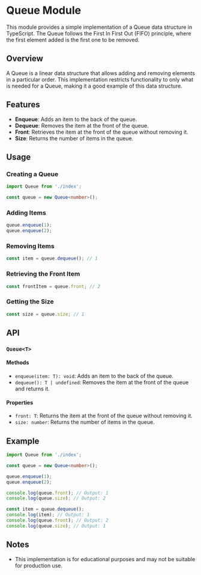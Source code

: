 # Queue Module

This module provides a simple implementation of a Queue data structure in TypeScript. The Queue follows the First In First Out (FIFO) principle, where the first element added is the first one to be removed.

## Overview

A Queue is a linear data structure that allows adding and removing elements in a particular order. This implementation restricts functionality to only what is needed for a Queue, making it a good example of this data structure.

## Features

- **Enqueue**: Adds an item to the back of the queue.
- **Dequeue**: Removes the item at the front of the queue.
- **Front**: Retrieves the item at the front of the queue without removing it.
- **Size**: Returns the number of items in the queue.

## Usage

### Creating a Queue

```typescript
import Queue from './index';

const queue = new Queue<number>();
```

### Adding Items

```typescript
queue.enqueue(1);
queue.enqueue(2);
```

### Removing Items

```typescript
const item = queue.dequeue(); // 1
```

### Retrieving the Front Item

```typescript
const frontItem = queue.front; // 2
```

### Getting the Size

```typescript
const size = queue.size; // 1
```

## API

### `Queue<T>`

#### Methods

- `enqueue(item: T): void`: Adds an item to the back of the queue.
- `dequeue(): T | undefined`: Removes the item at the front of the queue and returns it.

#### Properties

- `front: T`: Returns the item at the front of the queue without removing it.
- `size: number`: Returns the number of items in the queue.

## Example

```typescript
import Queue from './index';

const queue = new Queue<number>();

queue.enqueue(1);
queue.enqueue(2);

console.log(queue.front); // Output: 1
console.log(queue.size); // Output: 2

const item = queue.dequeue();
console.log(item); // Output: 1
console.log(queue.front); // Output: 2
console.log(queue.size); // Output: 1
```

## Notes

- This implementation is for educational purposes and may not be suitable for production use.
